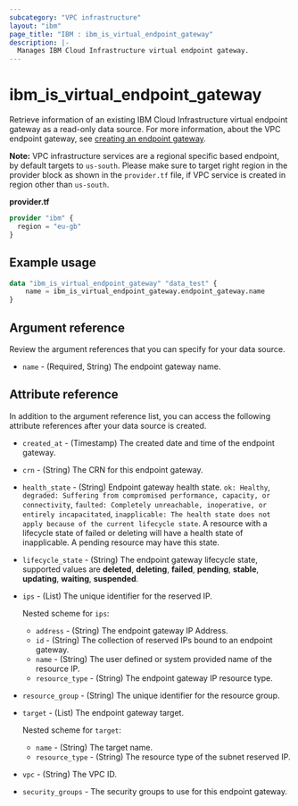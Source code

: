 ```yaml
---
subcategory: "VPC infrastructure"
layout: "ibm"
page_title: "IBM : ibm_is_virtual_endpoint_gateway"
description: |-
  Manages IBM Cloud Infrastructure virtual endpoint gateway.
---
```


# ibm_is_virtual_endpoint_gateway
Retrieve information of an existing IBM Cloud Infrastructure virtual endpoint gateway as a read-only data source. For more information, about the VPC endpoint gateway, see [creating an endpoint gateway](https://cloud.ibm.com/docs/vpc?topic=vpc-ordering-endpoint-gateway).

**Note:** 
VPC infrastructure services are a regional specific based endpoint, by default targets to `us-south`. Please make sure to target right region in the provider block as shown in the `provider.tf` file, if VPC service is created in region other than `us-south`.

**provider.tf**

```terraform
provider "ibm" {
  region = "eu-gb"
}
```

## Example usage

```terraform
data "ibm_is_virtual_endpoint_gateway" "data_test" {
    name = ibm_is_virtual_endpoint_gateway.endpoint_gateway.name
}
```

## Argument reference
Review the argument references that you can specify for your data source. 

- `name` - (Required, String) The endpoint gateway name.

## Attribute reference
In addition to the argument reference list, you can access the following attribute references after your data source is created. 

- `created_at` - (Timestamp) The created date and time of the endpoint gateway.
- `crn` - (String) The CRN for this endpoint gateway.
- `health_state` - (String) Endpoint gateway health state. `ok: Healthy`, `degraded: Suffering from compromised performance, capacity, or connectivity`, `faulted: Completely unreachable, inoperative, or entirely incapacitated`, `inapplicable: The health state does not apply because of the current lifecycle state`. A resource with a lifecycle state of failed or deleting will have a health state of inapplicable. A pending resource may have this state.
- `lifecycle_state` - (String) The endpoint gateway lifecycle state, supported values are **deleted**, **deleting**, **failed**, **pending**, **stable**, **updating**, **waiting**, **suspended**.
- `ips` - (List) The unique identifier for the reserved IP.

  Nested scheme for `ips`:
  - `address` - (String) The endpoint gateway IP Address.
  - `id` - (String) The collection of reserved IPs bound to an endpoint gateway.
  - `name` - (String) The user defined or system provided name of the resource IP.
  - `resource_type` - (String) The endpoint gateway IP resource type.
- `resource_group` - (String) The unique identifier for the resource group.
- `target` - (List) The endpoint gateway target.

  Nested scheme for `target`:
  - `name` - (String) The target name.
  - `resource_type` - (String) The resource type of the subnet reserved IP.
- `vpc` - (String) The VPC ID.
- `security_groups` - The security groups to use for this endpoint gateway.


